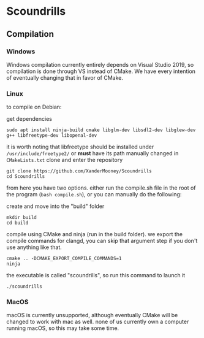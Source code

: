 # Scoundrills

<h2>Compilation</h2>

<h3>Windows</h3>

Windows compilation currently entirely depends on Visual Studio 2019, so compilation is done through VS instead of CMake. We have every intention of eventually changing that in favor of CMake.

<h3>Linux</h3>

to compile on Debian:

get dependencies
```
sudo apt install ninja-build cmake libglm-dev libsdl2-dev libglew-dev g++ libfreetype-dev libopenal-dev
```
it is worth noting that libfreetype should be installed under `/usr/include/freetype2/` or **must** have its path manually changed in `CMakeLists.txt`
clone and enter the repository
```
git clone https://github.com/XanderMooney/Scoundrills
cd Scoundrills
```

from here you have two options. either run the compile.sh file in the root of the program (`bash compile.sh`), or you can manually do the following:

create and move into the "build" folder
```
mkdir build
cd build
```
compile using CMake and ninja (run in the build folder). we export the compile commands for clangd, you can skip that argument step if you don't use anything like that.
```
cmake .. -DCMAKE_EXPORT_COMPILE_COMMANDS=1
ninja
```
the executable is called "scoundrills", so run this command to launch it
```
./scoundrills
```

<h3>MacOS</h3>

macOS is currently unsupported, although eventually CMake will be changed to work with mac as well. none of us currently own a computer running macOS, so this may take some time.
